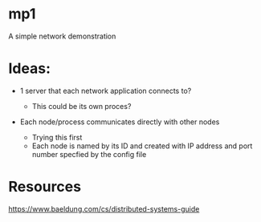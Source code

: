 # mp1
A simple network demonstration


# Ideas: 
- 1 server that each network application connects to?
  - This could be its own proces?

- Each node/process communicates directly with other nodes
  - Trying this first
  - Each node is named by its ID and created with IP address and port number specfied by the config file


# Resources
https://www.baeldung.com/cs/distributed-systems-guide
